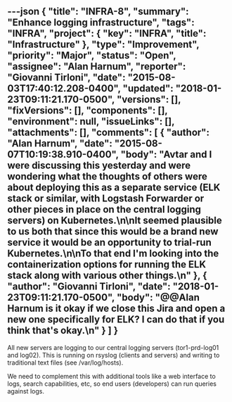 ---json
{
  "title": "INFRA-8",
  "summary": "Enhance logging infrastructure",
  "tags": "INFRA",
  "project": {
    "key": "INFRA",
    "title": "Infrastructure"
  },
  "type": "Improvement",
  "priority": "Major",
  "status": "Open",
  "assignee": "Alan Harnum",
  "reporter": "Giovanni Tirloni",
  "date": "2015-08-03T17:40:12.208-0400",
  "updated": "2018-01-23T09:11:21.170-0500",
  "versions": [],
  "fixVersions": [],
  "components": [],
  "environment": null,
  "issueLinks": [],
  "attachments": [],
  "comments": [
    {
      "author": "Alan Harnum",
      "date": "2015-08-07T10:19:38.910-0400",
      "body": "Avtar and I were discussing this yesterday and were wondering what the thoughts of others were about deploying this as a separate service (ELK stack or similar, with Logstash Forwarder or other pieces in place on the central logging servers) on Kubernetes.\n\nIt seemed plausible to us both that since this would be a brand new service it would be an opportunity to trial-run Kubernetes.\n\nTo that end I'm looking into the containerization options for running the ELK stack along with various other things.\n"
    },
    {
      "author": "Giovanni Tirloni",
      "date": "2018-01-23T09:11:21.170-0500",
      "body": "@@Alan Harnum is it okay if we close this Jira and open a new one specifically for ELK? I can do that if you think that's okay.\n"
    }
  ]
}
---
All new servers are logging to our central logging servers (tor1-prd-log01 and log02). This is running on rsyslog (clients and servers) and writing to traditional text files (see /var/log/hosts).

We need to complement this with additional tools like a web interface to logs, search capabilities, etc, so end users (developers) can run queries against logs.

        